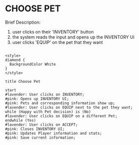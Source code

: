 # CHOOSE PET

Brief Description:
1. user clicks on their 'INVENTORY' button
2. the system reads the input and opens up the INVENTORY UI
3. user clicks 'EQUIP' on the pet that they want

```plantuml

<style>
diamond {
  BackgroundColor White
}
</style>

title Choose Pet

start
#lavender: User clicks on INVENTORY;
#pink: Opens up INVENTORY UI;
#pink: Pets and corresponding information show up;
#lavender: User clicks on EQUIP next to the pet they want;
while (Happy with Pet decision) is (No)
#lavender: User clicks on EQUIP on a different Pet;
endwhile (Yes)
#lavender: User clicks on ACCEPT;
#pink: Closes INVENTORY UI;
#pink: Updates Player information and stats;
#pink: Save current information;
